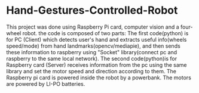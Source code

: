 # Hand-Gestures-Controlled-Robot
This project was done using Raspberry Pi card, computer vision and a four-wheel robot.
the code is composed of two parts:
The first code(python) is for PC (Client) which detects user's hand and extracts useful info(wheels speed/mode) from hand landmarks(opencv/mediapie),
and then sends these information to raspberry using "Socket" library(connect pc and raspberry to the same local network).
The second code(python)is for Raspberry card (Server) receives information from the pc using the same library and set the motor speed and direction according to them.
The Raspberry pi card is powered inside the robot by a powerbank.
The motors are powered by LI-PO batteries. 
